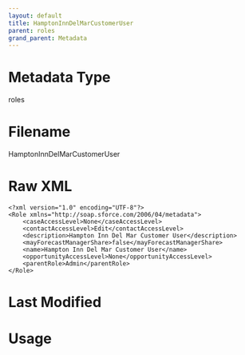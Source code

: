 ```yaml
---
layout: default
title: HamptonInnDelMarCustomerUser
parent: roles
grand_parent: Metadata
---
```

# Metadata Type
roles


# Filename 
HamptonInnDelMarCustomerUser


# Raw XML
```
<?xml version="1.0" encoding="UTF-8"?>
<Role xmlns="http://soap.sforce.com/2006/04/metadata">
    <caseAccessLevel>None</caseAccessLevel>
    <contactAccessLevel>Edit</contactAccessLevel>
    <description>Hampton Inn Del Mar Customer User</description>
    <mayForecastManagerShare>false</mayForecastManagerShare>
    <name>Hampton Inn Del Mar Customer User</name>
    <opportunityAccessLevel>None</opportunityAccessLevel>
    <parentRole>Admin</parentRole>
</Role>
```


# Last Modified


# Usage
